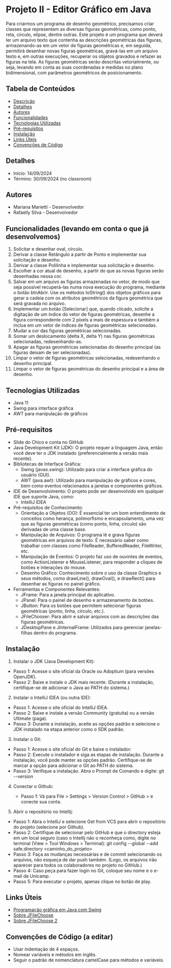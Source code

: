 # Projeto II - Editor Gráfico em Java

Para criarmos um programa de desenho geométrico, precisamos criar classes que representem
as diversas figuras geométricas, como ponto, reta, circulo, elipse, dentre outras.
Este projeto é um programa que deverá ler um arquivo texto que contenha as descrições geométricas das figuras,
armazenando-as em um vetor de figuras geométricas e, em seguida, permitirá desenhar novas
figuras geométricas, gravá-las em um arquivo texto e, em outras execuções, recuperar os objetos
gravados e refazer as figuras na tela.
As figuras geométricas serão descritas vetorialmente, ou seja, levando em conta as suas
coordenadas e medidas no plano bidimensional, com parâmetros geométricos de posicionamento.

## Tabela de Conteúdos

- [Descrição](#descrição)
- [Detalhes](#detalhes)
- [Autores](#autores)
- [Funcionalidades](#funcionalidades-levando-em-conta-o-que-já-desenvolvemos)
- [Tecnologias Utilizadas](#tecnologias-utilizadas)
- [Pré-requisitos](#pré-requisitos)
- [Instalação](#instalação)
- [Links Úteis](#links-úteis)
- [Convenções de Código](#convenções-de-código)

## Detalhes

- Início: 14/09/2024
- Término: 30/09/2024 (no classroom)
  
## Autores

- Mariana Marietti - Desenvolvedor
- Rafaelly Silva - Desenvolvedor

## Funcionalidades (levando em conta o que já desenvolvemos)

1. Solicitar e desenhar oval, círculo.
2. Derivar a classe Retângulo a partir de Ponto e implementar sua solicitação e desenho.
3. Derivar a classe Polilinha e implementar sua solicitação e desenho.
4. Escolher a cor atual de desenho, a partir do que as novas figuras serão desenhadas nessa cor.
5. Salvar em um arquivo as figuras armazenadas no vetor, de modo que seja possível recuperá-las numa nova execução do programa, mediante o botão btnAbrir. Use os métodos toString() dos objetos gráficos para gerar a cadeia com os atributos geométricos da figura geométrica que será gravada no arquivo.
6. Implementar um botão [Selecionar] que, quando clicado, solicite a digitação de um índice
do vetor de figuras geométricas, desenhe a figura correspondente com 2 pixels a mais de
espessura e também a inclua em um vetor de índices de figuras geométricas selecionadas.
7. Mudar a cor das figuras geométricas selecionadas.
8. Somar um deslocamento (delta X, delta Y) nas figuras geométricas selecionadas,
redesenhando-as.
9. Apagar as figuras geométricas selecionadas do desenho principal (as figuras deixam de
ser selecionadas).
10. Limpar o vetor de figuras geométricas selecionadas, redesenhando o desenho principal.
11. Limpar o vetor de figuras geométricas do desenho principal e a área de desenho.

## Tecnologias Utilizadas

- Java 11
- Swing para interface gráfica
- AWT para manipulação de gráficos

## Pré-requisitos

- Slide do Chico e conta no GitHub
- Java Development Kit (JDK): O projeto requer a linguagem Java, então você deve ter o JDK instalado (preferencialmente a versão mais recente).
- Bibliotecas de Interface Gráfica:
    - Swing (javax.swing): Utilizado para criar a interface gráfica do usuário (GUI).
    - AWT (java.awt): Utilizado para manipulação de gráficos e cores, bem como eventos relacionados a janelas e componentes gráficos.
- IDE de Desenvolvimento: O projeto pode ser desenvolvido em qualquer IDE que suporte Java, como:
    - IntelliJ IDEA
- Pré-requisitos de Conhecimento:
    - Orientação a Objetos (OO): É essencial ter um bom entendimento de conceitos como herança, polimorfismo e encapsulamento, uma vez que as figuras geométricas (como ponto, linha, círculo) são derivadas de uma classe base.
    - Manipulação de Arquivos: O programa lê e grava figuras geométricas em arquivos de texto. É necessário saber como trabalhar com classes como FileReader, BufferedReader, FileWriter, etc.
    - Manipulação de Eventos: O projeto faz uso de ouvintes de eventos, como ActionListener e MouseListener, para responder a cliques de botões e interações do mouse.
    - Desenho Gráfico: Conhecimento sobre o uso da classe Graphics e seus métodos, como drawLine(), drawOval(), e drawRect() para desenhar as figuras no painel gráfico.
- Ferramentas e Componentes Relevantes:
    - JFrame: Para a janela principal do aplicativo.
    - JPanel: Para o painel de desenho e armazenamento de botões.
    - JButton: Para os botões que permitem selecionar figuras geométricas (ponto, linha, círculo, etc.).
    - JFileChooser: Para abrir e salvar arquivos com as descrições das figuras geométricas.
    - JDesktopPane e JInternalFrame: Utilizados para gerenciar janelas-filhas dentro do programa.

## Instalação

1. Instalar o JDK (Java Development Kit):
  - Passo 1: Acesse o site oficial da Oracle ou Adoptium (para versões OpenJDK).
  - Passo 2: Baixe e instale o JDK mais recente. (Durante a instalação, certifique-se de adicionar o Java ao PATH do sistema.)

2. Instalar o IntelliJ IDEA (ou outra IDE):
  - Passo 1: Acesse o site oficial do IntelliJ IDEA.
  - Passo 2: Baixe e instale a versão Community (gratuita) ou a versão Ultimate (paga).
  - Passo 3: Durante a instalação, aceite as opções padrão e selecione o JDK instalado na etapa anterior como o SDK padrão.

3. Instalar o Git:
  - Passo 1: Acesse o site oficial do Git e baixe o instalador:
  - Passo 2: Execute o instalador e siga as etapas de instalação. Durante a instalação, você pode manter as opções padrão. Certifique-se de marcar a opção para adicionar o Git ao PATH do sistema.
  - Passo 3: Verifique a instalação.
      Abra o Prompt de Comando e digite: git --version

4. Conectar o Github:
   - Passo 1: Vá para File > Settings > Version Control > GitHub > e conecte sua conta.
    
5. Abrir o repositório no Intellij:
  - Passo 1: Abra o IntelliJ e selecione Get from VCS para abrir o repositório do projeto (selecione por Github).
  - Passo 2: Certifique de selecionar pelo GitHub e que o directory esteja em um local seguro (caso o Intellij não o reconheça como, digite no terminal (View > Tool Windows > Terminal): git config --global --add safe.directory <caminho_do_projeto>
  - Passo 3: Faça as mudanças necessárias e de commit selecionando os arquivos, não esqueça de dar push também. (Logo, os arquivos irão aparecer para todos os colaboradores no projeto no GitHub.)
  - Passo 4: Caso peça para fazer login no Git, coloque seu nome e o e-mail da Unicamp.
  - Passo 5: Para executar o projeto, apenas clique no botão de play.

## Links Úteis

- [Programação gráfica em Java com Swing](http://www.guj.com.br/java.tutorial.artigo.38.1.guj)
- [Sobre JFileChoose](http://java.sun.com/docs/books/tutorial/uiswing/components/filechooser.html)
- [Sobre JFileChoose 2](http://www.guj.com.br/posts/list/56458.java)

## Convenções de Código (a editar)
- Usar indentação de 4 espaços.
- Nomear variáveis e métodos em inglês.
- Seguir o padrão de nomenclatura camelCase para métodos e variáveis.
